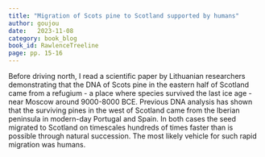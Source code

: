 ```yaml
---
title: "Migration of Scots pine to Scotland supported by humans"
author: goujou
date:   2023-11-08
category: book_blog
book_id: RawlenceTreeline
page: pp. 15-16
---
```

Before driving north, I read a scientific paper by Lithuanian researchers demonstrating that the DNA of Scots pine in the eastern half of Scotland came from a refugium - a place where species survived the last ice age - near Moscow around 9000-8000 BCE.
Previous DNA analysis has shown that the surviving pines in the west of Scotland came from the Iberian peninsula in modern-day Portugal and Spain.
In both cases the seed migrated to Scotland on timescales hundreds of times faster than is possible through natural succession.
The most likely vehicle for such rapid migration was humans.
